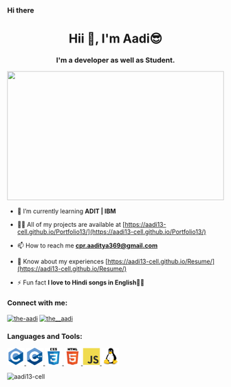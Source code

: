 ### Hi there<h1 align="center">Hii 👀, I'm Aadi😎</h1>
<h3 align="center">I'm a developer as well as Student.</h3>

<p align="left"> <img src="https://media1.tenor.com/images/cd37fa49c983ac905df0016fd5b6a2ee/tenor.gif?itemid=13165216" width="100%" height="300px" /> </p>

- 🌱 I’m currently learning **ADIT | IBM**

- 👨‍💻 All of my projects are available at [https://aadi13-cell.github.io/Portfolio13/](https://aadi13-cell.github.io/Portfolio13/)

- 📫 How to reach me **cpr.aaditya369@gmail.com**

- 📄 Know about my experiences [https://aadi13-cell.github.io/Resume/](https://aadi13-cell.github.io/Resume/)

- ⚡ Fun fact **I love to Hindi songs in English🫠😄**

<h3 align="left">Connect with me:</h3>
<p align="left">
<a href="https://linkedin.com/in/the-aadi" target="blank"><img align="center" src="https://raw.githubusercontent.com/rahuldkjain/github-profile-readme-generator/master/src/images/icons/Social/linked-in-alt.svg" alt="the-aadi" height="30" width="40" /></a>
<a href="https://instagram.com/the__aadi" target="blank"><img align="center" src="https://raw.githubusercontent.com/rahuldkjain/github-profile-readme-generator/master/src/images/icons/Social/instagram.svg" alt="the__aadi" height="30" width="40" /></a>
</p>

<h3 align="left">Languages and Tools:</h3>
<p align="left"> <a href="https://www.cprogramming.com/" target="_blank" rel="noreferrer"> <img src="https://raw.githubusercontent.com/devicons/devicon/master/icons/c/c-original.svg" alt="c" width="40" height="40"/> </a> <a href="https://www.w3schools.com/cpp/" target="_blank" rel="noreferrer"> <img src="https://raw.githubusercontent.com/devicons/devicon/master/icons/cplusplus/cplusplus-original.svg" alt="cplusplus" width="40" height="40"/> </a> <a href="https://www.w3schools.com/css/" target="_blank" rel="noreferrer"> <img src="https://raw.githubusercontent.com/devicons/devicon/master/icons/css3/css3-original-wordmark.svg" alt="css3" width="40" height="40"/> </a> <a href="https://www.w3.org/html/" target="_blank" rel="noreferrer"> <img src="https://raw.githubusercontent.com/devicons/devicon/master/icons/html5/html5-original-wordmark.svg" alt="html5" width="40" height="40"/> </a> <a href="https://developer.mozilla.org/en-US/docs/Web/JavaScript" target="_blank" rel="noreferrer"> <img src="https://raw.githubusercontent.com/devicons/devicon/master/icons/javascript/javascript-original.svg" alt="javascript" width="40" height="40"/> </a> <a href="https://www.linux.org/" target="_blank" rel="noreferrer"> <img src="https://raw.githubusercontent.com/devicons/devicon/master/icons/linux/linux-original.svg" alt="linux" width="40" height="40"/> </a> </p>

<p><img align="center" src="https://github-readme-stats.vercel.app/api/top-langs?username=aadi13-cell&show_icons=true&locale=en&layout=compact" alt="aadi13-cell" /></p>

